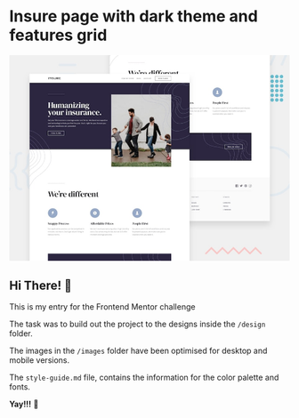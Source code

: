 # Insure page with dark theme and features grid

![Design preview for the Insure landing page coding challenge](./design/desktop-preview.jpg)


## Hi There! 👋
This is my entry for the Frontend Mentor challenge

The task was to build out the project to the designs inside the `/design` folder. 

The images in the `/images` folder have been optimised for desktop and mobile versions.

The `style-guide.md` file, contains the information for the color palette and fonts.

**Yay!!!** 🚀

